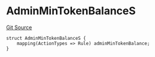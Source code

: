 # AdminMinTokenBalanceS
[Git Source](https://github.com/thrackle-io/tron/blob/29c0f577f4a40a4ed7ae1702ee35ca11ff1ccfaf/src/client/token/handler/diamond/RuleStorage.sol)


```solidity
struct AdminMinTokenBalanceS {
    mapping(ActionTypes => Rule) adminMinTokenBalance;
}
```


